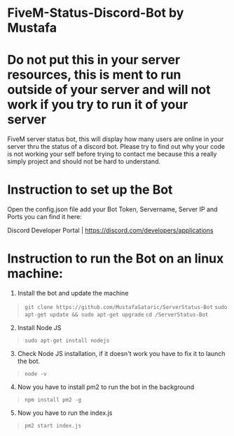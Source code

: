 # FiveM-Status-Discord-Bot by Mustafa
 

# Do not put this in your server resources, this is ment to run outside of your server and will not work if you try to run it of your server

FiveM server status bot, this will display how many users are online in your server thru the status of a discord bot.
Please try to find out why your code is not working your self before trying to contact me because this a really simply project and should not be hard to understand.

# Instruction to set up the Bot

Open the config.json file add your Bot Token, Servername, Server IP and Ports you can find it here:

Discord Developer Portal | https://discord.com/developers/applications

# Instruction to run the Bot on an linux machine:

1. Install the bot and update the machine
>`git clone https://github.com/MustafaSataric/ServerStatus-Bot`
>`sudo apt-get update && sudo apt-get upgrade`
>`cd /ServerStatus-Bot`

2. Install Node JS
>`sudo apt-get install nodejs`

3. Check Node JS installation, if it doesn't work you have to fix it to launch the bot.
>`node -v`

4. Now you have to install pm2 to run the bot in the background
>`npm install pm2 -g`

5. Now you have to run the index.js 
>`pm2 start index.js`




